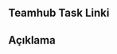 ## Teamhub Task Linki
<!-- Bu PR'ın (varsa) denk geldiği Teamhub Task'ının linki -->

## Açıklama
<!-- Bu PR'da ne yaptığınızı ve nasıl yaptığınızı açıklayın -->
